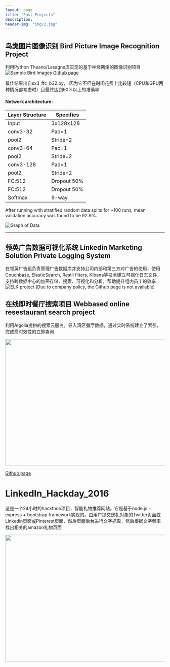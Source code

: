 ```yaml
---
layout: page
title: "Past Projects"
description: 
header-img: "img/2.jpg"
---
```


## 鸟类图片图像识别 Bird Picture Image Recognition Project
利用Python Theano/Lasagne库实现的基于神经网络的图像识别项目
![Sample Bird Images](http://i.imgur.com/R2rdTBe.png)
[Github page](https://github.com/jenniferhe/Bird_Recognition_Lasagne)

最佳结果出自sx3_ffc_b32.py， 因为它不但在时间花费上比较短（CPU和GPU两种情况都考虑时）且最终达到90%以上的准确率

#### Network architecture:

| Layer Structure | Specifics   |
| --------------- | ----------- |
| Input           | 3x128x128   |
| conv3-32        | Pad=1       |
| pool2           | Stride=2    |
| conv3-64        | Pad=1       |
| pool2           | Stride=2    |
| conv3-128       | Pad=1       |
| pool2           | Stride=2    |
| FC:512          | Dropout 50% |
| FC:512          | Dropout 50% |
| Softmax         | 9-way       |

After running with stratified random data splits for ~100 runs, mean validation accuracy was found to be 92.9%. 

![Graph of Data](http://i.imgur.com/GeW4UUM.png)

***

## 领英广告数据可视化系统 Linkedin Marketing Solution Private Logging System
在领英广告组负责管理广告数据库并支持公司内部和第三方对广告的使用，使用Couchbase, ElasticSearch, Restli filters, Kibana等技术建立可视化日志文件，支持跨数据中心的加密存储、搜索、可视化和分析，帮助提升组内员工的效率
![ELK project](http://1.bp.blogspot.com/-TevQjxdj-zw/VBKq7O7T9wI/AAAAAAAAAjk/gy16GLD6Rpg/s1600/elk.png)
(Due to company policy, the Github page is not available)


## 在线即时餐厅搜索项目 Webbased online resestaurant search project
利用Algolia提供的搜索云服务，导入湾区餐厅数据，通过实时系统建立了索引，完成高时效性的立即查询

<img src="https://raw.githubusercontent.com/jenniferhe/algolia_final/master/test1.gif" width="600" height="400" />

[Github page](https://github.com/jenniferhe/algolia_final)



# LinkedIn_Hackday_2016

这是一个24小时的hackthon项目，智能礼物推荐网站。它是基于node.js + express + bootstrap framework实现的。由用户提交送礼对象的Twitter页面或Linkedin页面或Pinterest页面，然后页面后台进行文字抓取，然后根据文字频率找出相关的amazon礼物页面

  <img src="https://github.com/jenniferhe/LinkedinHackDay_GiftRecommendation/blob/master/misty.gif?raw=true" width="600" height="400" />